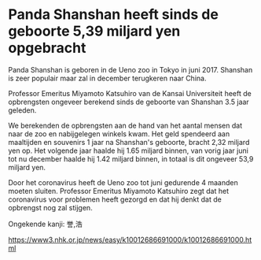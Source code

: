 # Panda Shanshan heeft sinds de geboorte 5,39 miljard yen opgebracht

Panda Shanshan is geboren in de Ueno zoo in Tokyo in juni 2017. Shanshan is zeer populair maar zal in december terugkeren naar China.

Professor Emeritus Miyamoto Katsuhiro van de Kansai Universiteit heeft de opbrengsten ongeveer berekend sinds de geboorte van Shanshan 3.5 jaar geleden.

We berekenden de opbrengsten aan de hand van het aantal mensen dat naar de zoo en nabijgelegen winkels kwam. Het geld spendeerd aan maaltijden en souvenirs 1 jaar na Shanshan's geboorte, bracht 2,32 miljard yen op. Het volgende jaar haalde hij 1.65 miljard binnen, van vorig jaar juni tot nu december haalde hij 1.42 miljard binnen, in totaal is dit ongeveer 53,9 miljard yen.

Door het coronavirus heeft de Ueno zoo tot juni gedurende 4 maanden moeten sluiten. Professor Emeritus Miyamoto Katsuhiro zegt dat het coronavirus voor problemen heeft gezorgd en dat hij denkt dat de opbrengst nog zal stijgen.

Ongekende kanji: 誉,浩

<https://www3.nhk.or.jp/news/easy/k10012686691000/k10012686691000.html>
